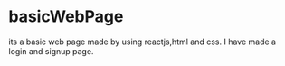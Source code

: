 # basicWebPage
its a basic web page made by using reactjs,html and css. I have made a login and signup page.
